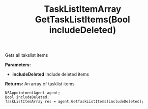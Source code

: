 ﻿---
uid: crmscript_ref_NSAppointmentAgent_GetTaskListItems
title: TaskListItemArray GetTaskListItems(Bool includeDeleted)
intellisense: NSAppointmentAgent.GetTaskListItems
keywords: NSAppointmentAgent, GetTaskListItems
so.topic: reference
---

Gets all takslist items

**Parameters:**
 - **includeDeleted** Include deleted items

**Returns:** An array of tasklist items

```crmscript
NSAppointmentAgent agent;
Bool includeDeleted;
TaskListItemArray res = agent.GetTaskListItems(includeDeleted);
```

